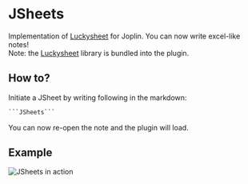 # JSheets

Implementation of [Luckysheet](https://github.com/mengshukeji/Luckysheet) for Joplin. You can now write excel-like notes!  
Note: the [Luckysheet](https://github.com/mengshukeji/Luckysheet) library is bundled into the plugin.

## How to?

Initiate a JSheet by writing following in the markdown:

```md
```JSheets```
```

You can now re-open the note and the plugin will load.

## Example

![JSheets in action](./example.gif)
